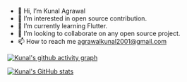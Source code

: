 - 👋 Hi, I’m Kunal Agrawal
- 👀 I’m interested in open source contribution.
- 🌱 I’m currently learning Flutter. 
- 💞️ I’m looking to collaborate on any open source project.
- 📫 How to reach me agrawalkunal2001@gmail.com



[![Kunal's github activity graph](https://activity-graph.herokuapp.com/graph?username=agrawalkunal2001&theme=github)](https://github.com/agrawalkunal2001/github-readme-activity-graph)



[![Kunal's GitHub stats](https://github-readme-stats.vercel.app/api?username=agrawalkunal2001)](https://github.com/agrawalkunal2001/github-readme-stats)



<!---
agrawalkunal2001/agrawalkunal2001 is a ✨ special ✨ repository because its `README.md` (this file) appears on your GitHub profile.
You can click the Preview link to take a look at your changes.
--->
